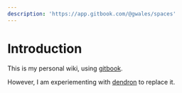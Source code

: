 ```yaml
---
description: 'https://app.gitbook.com/@gwales/spaces'
---
```


# Introduction

This is my personal wiki, using [gitbook](https://www.gitbook.com).  
  
However, I am experiementing with [dendron](https://dendron.so) to replace it.  


